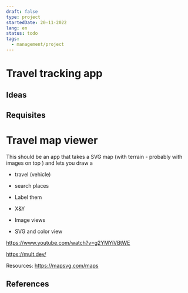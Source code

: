 ```yaml
---
draft: false
type: project
startedDate: 20-11-2022
lang: en
status: todo
tags:
  - management/project
---
```


# Travel tracking app




## Ideas

## Requisites



# Travel map viewer
This should be an app that takes a SVG map (with terrain - probably with images on top ) and lets you draw a 
- travel (vehicle)
- search  places
- Label them

- X&Y

- Image views
- SVG and color view

https://www.youtube.com/watch?v=g2YMYiVBtWE

https://mult.dev/

Resources:
https://mapsvg.com/maps

## References
